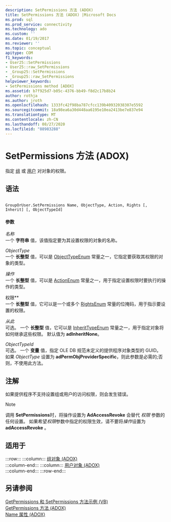 ```yaml
---
description: SetPermissions 方法 (ADOX)
title: SetPermissions 方法 (ADOX) |Microsoft Docs
ms.prod: sql
ms.prod_service: connectivity
ms.technology: ado
ms.custom: ''
ms.date: 01/19/2017
ms.reviewer: ''
ms.topic: conceptual
apitype: COM
f1_keywords:
- User25::SetPermissions
- User25::raw_SetPermissions
- _Group25::SetPermissions
- _Group25::raw_SetPermissions
helpviewer_keywords:
- SetPermissions method [ADOX]
ms.assetid: b7f925d7-b05c-4376-bb49-f8d2c17b8b24
author: rothja
ms.author: jroth
ms.openlocfilehash: 1333fc42f98ba787cfcc139b40932038307e5592
ms.sourcegitcommit: 18a98ea6a30d448aa6195e10ea2413be7e837e94
ms.translationtype: MT
ms.contentlocale: zh-CN
ms.lasthandoff: 08/27/2020
ms.locfileid: "88983288"
---
```

# <a name="setpermissions-method-adox"></a>SetPermissions 方法 (ADOX)
指定 [组](./group-object-adox.md) 或 [用户](./user-object-adox.md) 对对象的权限。  
  
## <a name="syntax"></a>语法  
  
```  
  
GroupOrUser.SetPermissions Name, ObjectType, Action, Rights [, Inherit] [, ObjectTypeId]  
```  
  
#### <a name="parameters"></a>参数  
 *名称*  
 一个 **字符串** 值，该值指定要为其设置权限的对象的名称。  
  
 *ObjectType*  
 一个 **长整型** 值，可以是 [ObjectTypeEnum](./objecttypeenum.md) 常量之一，它指定要获取其权限的对象的类型。  
  
 *操作*  
 一个 **长整型** 值，可以是 [ActionEnum](./actionenum.md) 常量之一，用于指定设置权限时要执行的操作的类型。  
  
 权限**  
 一个 **长整型** 值，它可以是一个或多个 [RightsEnum](./rightsenum.md) 常量的位掩码，用于指示要设置的权限。  
  
 *从此*  
 可选。 一个 **长整型** 值，它可以是 [InheritTypeEnum](./inherittypeenum.md) 常量之一，用于指定对象将如何继承这些权限。 默认值为 **adInheritNone**。  
  
 *ObjectTypeId*  
 可选。 一个 **变量** 值，指定 OLE DB 规范未定义的提供程序对象类型的 GUID。 如果 *ObjectType* 设置为 **adPermObjProviderSpecific**，则此参数是必需的;否则，不使用此方法。  
  
## <a name="remarks"></a>注解  
 如果提供程序不支持设置组或用户的访问权限，则会发生错误。  
  
> [!NOTE]
>  调用 **SetPermissions**时，将操作设置为 **AdAccessRevoke** 会替代 *权限* 参数的任何设置。 如果希望*权限*参数中指定的权限生效，请不要将*操作*设置为**adAccessRevoke** 。  
  
## <a name="applies-to"></a>适用于  

:::row:::
    :::column:::
        [组对象 (ADOX)](./group-object-adox.md)  
    :::column-end:::
    :::column:::
        [用户对象 (ADOX)](./user-object-adox.md)  
    :::column-end:::
:::row-end:::

## <a name="see-also"></a>另请参阅  
 [GetPermissions 和 SetPermissions 方法示例 (VB) ](./getpermissions-and-setpermissions-methods-example-vb.md)   
 [GetPermissions 方法 (ADOX) ](./getpermissions-method-adox.md)   
 [Name 属性 (ADOX)](./name-property-adox.md)